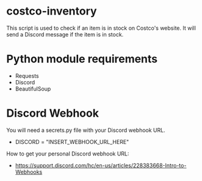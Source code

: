 # costco-inventory
This script is used to check if an item is in stock on Costco's website. It will send a Discord message if the item is in stock.

# Python module requirements
- Requests
- Discord
- BeautifulSoup

# Discord Webhook
You will need a secrets.py file with your Discord webhook URL. 
- DISCORD = "INSERT_WEBHOOK_URL_HERE"


How to get your personal Discord webhook URL:
- https://support.discord.com/hc/en-us/articles/228383668-Intro-to-Webhooks
